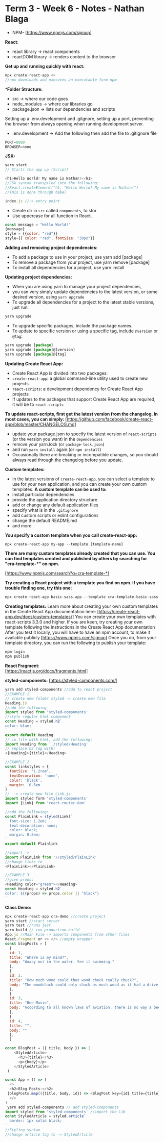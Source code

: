 # **Term 3 - Week 6 - Notes - Nathan Blaga**

- NPM- [https://www.npmjs.com/signup]

**React:**
- react library -> react components
- reactDOM library -> renders content to the browser


**Get up and running quickly with react:**

```js
npx create-react-app <>
//npx downloads and executes an executable form npm
```

***Folder Structure:**
- src -> where our code goes
- node_modules -> where our libraries go
- package.json -> lists our dependencies and scripts

Setting up a .env.development and .gitgnore, setting up a port, preventing the browser from always opening when running development server.
- .env.development -> Add the following then add the file to .gitignore file
```js
PORT=8080
BROWSER=none
```

**JSX:**
```js
yarn start
// Starts the app up (Script)
```
```js
<h1>Hello World! My name is Nathan!</h1>
//JSX syntax transpiled into the following:
//React.createElement("h1, "Hello World! My name is Nathan!")
//THis is done through babel
```
```js
index.js //-> entry point
```
- Create dir in ```src``` called ```components```, to stor
- Use uppercase for all function in React.

```js
const message = "Hello World!"
{message}
style = {{color: "red"}}
style={{ color: "red", fontSize: "30px"}}
```

**Adding and removing project dependencies:**
- To add a package to use in your project, use yarn add [package]
- To remove a package from your project, use yarn remove [package]
- To install all dependencies for a project, use yarn install

**Updating project dependencies:**
- When you are using yarn to manage your project dependencies, 
- you can very simply update dependencies to the latest version, or some desired version, using ```yarn upgrade```
- To upgrade all dependencies for a project to the latest stable versions, just run:
```js
yarn upgrade
```
- To upgrade specific packages, include the package names. 
- To update to specific version or using a specific tag, include ```@version``` or ```@tag```:
```js
yarn upgrade [package]
yarn upgrade [package]@[version]
yarn upgrade [package]@[tag]
```
**Updating Create React App:**
- Create React App is divided into two packages:
- ```create-react-app```: a global command-line utility used to create new projects
- ```react-scripts```: a development dependency for Create React App projects
- If updates to the packages that support Create React App are required, it will be to ```react-scripts```

**To update react-scripts, first get the latest version from the changelog. In most cases, you can simply:**
[https://github.com/facebook/create-react-app/blob/master/CHANGELOG.md]
- update your package.json to specify the latest version of ```react-scripts``` (or the version you want) in the ```dependencies```
- remove your yarn.lock (or ```package-lock.json```)
- and run ```yarn install``` again (or ```npm install```)
- Occasionally there are breaking or incompatible changes, so you should always read through the changelog before you update.

**Custom templates:**
- In the latest versions of ```create-react-app```, you can select a template to use for your new application, and you can create your own custom templates.
**A custom template can be used to:**
- install particular dependencies
- provide the application directory structure
- add or change any default application files
- specify what is in the ```.gitignore```
- add custom scripts or eslint configurations
- change the default README.md
- and more

**You specify a custom template when you call create-react-app:**

```js
npx create-react-app my-app --template [template-name] 
```

**There are many custom templates already created that you can use. You can find templates created and published by others by searching for "cra-template-*" on npm.**

[https://www.npmjs.com/search?q=cra-template-*]

**Try creating a React project with a template you find on npm. If you have trouble finding one, try this one:**

```js
npx create-react-app basic-sass-app --template cra-template-basic-sass
```

**Creating templates:**
Learn more about creating your own custom templates in the Create React App documentation here:
[https://create-react-app.dev/docs/custom-templates/]
You can create your own templates with react-scripts 3.3.0 and higher.
If you are keen, try creating your own template following the instructions in the Create React App documentation
After you test it locally, you will have to have an npm account, to make it available publicly
[https://www.npmjs.com/signup]
Once you do, from your template directory, you can run the following to publish your template:

```js
npm login
npm publish
```
**React Fragment:**  
[https://reactjs.org/docs/fragments.html]

**styled-components:**
[https://styled-components.com/]

```js
yarn add styled-components //add to react project
//EXAMPLE 1
// create new folder styled -> create new file 
Heading.js
//add the following
import styled from 'styled-components'
//style regular html component
const Heading = styled.h2`
color: blue;
`
export default Heading
// in file with html, add the following:
import Heading from './styled/Heading'
// replace h2 tag with:
<{Heading}>{title}</Heading>

//EXAMPLE 2
const linkstyles = {
  fontSize: '1.2rem',
  textDecoration: 'none',
  color: 'black',
  margin: '0.5em
}
//  -> create new file Link.js
import styled form 'styled-components'
import {Link} from 'react-router-dom'

//add the following:
const PlainLink = styled(Link)`
  font-size: 1.2em;
  text-decoration: none;
  color: black;
  margin: 0.5em;
`
export default Plainlink

//import ->
import PlainLink from '//styled/PlainLink'
//change links to
<PlainLink></PlainLink>

//EXAMPLE 3
//give props:
<Heading color="green"></Heading>
const Heading = styled.h2`
color: ${(props) => props.color || "black"}
`
```

**Class Demo:**

```js
npx create-react-app cra-demo //create project
yarn start //start server
yarn test //runs jest
yarn build // run production build
App.js //Main File -> imports components from other files
React.Fragment or <> </> //empty wrapper
const blogPosts = [
  {
  id: 1,
  title: "Where is my mind?",
  body: "Waaay out in the water. See it swimming."
  },
  {
  id: 2,
  title: "How much wood could that wood chuck really chuck?",
  body: "The woodchuck could only chuck as much wood as it had a drive to chuck. Note that the early woodchuck could only chuck on average half of what it desired to chuck."
  },
  {
  id: 3,
  title: "Bee Movie",
  body: "According to all known laws of aviation, there is no way a bee should be able to fly. Its wings are too small to get its fat little body off the ground. The bee, of course, flies anyway"
  },
  {
  id: 4,
  title: "",
  body: ""
  },
  ]

const BlogPost = ({ title, body }) => (
    <StyledArticle>
      <h3>{title}</h3>
      <p>{body}</p>
    </StyledArticle>
 )

const App = () => (
  <>
  <h2>Blog Posts:</h2>
 {blogPosts.map(({title, body, id}) => <BlogPost key={id} title={title} body={body} /> )}
  </>
)
 yarn add styled-components // add styled-components
import styled from 'styled-components' //import the lib
const StyledArticle = styled.article`
  border: 1px solid black;
`
//Styling syntax
//change article tag to -> StyledArticle
```